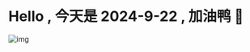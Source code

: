 
# Hello , 今天是 2024-9-22 , 加油鸭 🤭

![img](https://v1.jinrishici.com/all.svg?font-size=18&spacing=4)

